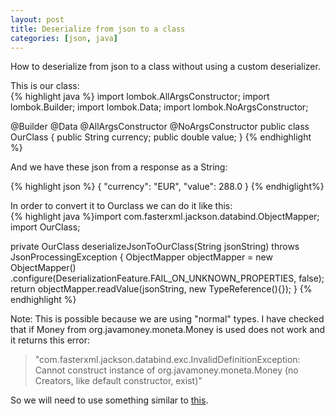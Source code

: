 ```yaml
---
layout: post
title: Deserialize from json to a class
categories: [json, java]
---
```


How to deserialize from json to a class without using a custom deserializer.

This is our class:  
{% highlight java %}
import lombok.AllArgsConstructor;
import lombok.Builder;
import lombok.Data;
import lombok.NoArgsConstructor;

@Builder
@Data
@AllArgsConstructor
@NoArgsConstructor
public class OurClass {
    public String currency;
    public double value;
}
{% endhighlight %}  
  
And we have these json from a response as a String:
  
{% highlight json %}
{
    "currency": "EUR",
    "value": 288.0
}
{% endhiglight%}  
  
In order to convert it to Ourclass we can do it like this:  
{% highlight java %}import com.fasterxml.jackson.databind.ObjectMapper;
import OurClass;

  private OurClass deserializeJsonToOurClass(String jsonString) throws JsonProcessingException {
        ObjectMapper objectMapper = new ObjectMapper()
                .configure(DeserializationFeature.FAIL_ON_UNKNOWN_PROPERTIES, false);
        return objectMapper.readValue(jsonString, new TypeReference<OurClass>(){});
    } {% endhighlight %}   

Note: This is possible because we are using "normal" types. I have checked that if Money from org.javamoney.moneta.Money is used does not work and it returns this error:  
> "com.fasterxml.jackson.databind.exc.InvalidDefinitionException: Cannot construct instance of org.javamoney.moneta.Money (no Creators, like default constructor, exist)"   
  
So we will need to use something similar to [this](https://citytesting.github.io/custom-json-deserializer-java/).
